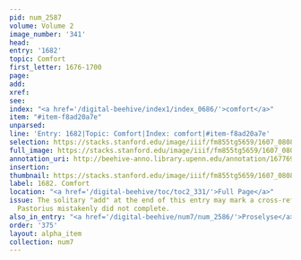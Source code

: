```yaml
---
pid: num_2587
volume: Volume 2
image_number: '341'
head:
entry: '1682'
topic: Comfort
first_letter: 1676-1700
page:
add:
xref:
see:
index: "<a href='/digital-beehive/index1/index_0686/'>comfort</a>"
item: "#item-f8ad20a7e"
unparsed:
line: 'Entry: 1682|Topic: Comfort|Index: comfort|#item-f8ad20a7e'
selection: https://stacks.stanford.edu/image/iiif/fm855tg5659/1607_0808/356,1476,2898,657/full/0/default.jpg
full_image: https://stacks.stanford.edu/image/iiif/fm855tg5659/1607_0808/full/full/0/default.jpg
annotation_uri: http://beehive-anno.library.upenn.edu/annotation/1677691394661
insertion:
thumbnail: https://stacks.stanford.edu/image/iiif/fm855tg5659/1607_0808/356,1476,600,180/250,/0/default.jpg
label: 1682. Comfort
location: "<a href='/digital-beehive/toc/toc2_331/'>Full Page</a>"
issue: The solitary "add" at the end of this entry may mark a cross-reference that
  Pastorius mistakenly did not complete.
also_in_entry: "<a href='/digital-beehive/num7/num_2586/'>Proselyse</a>"
order: '375'
layout: alpha_item
collection: num7
---
```

